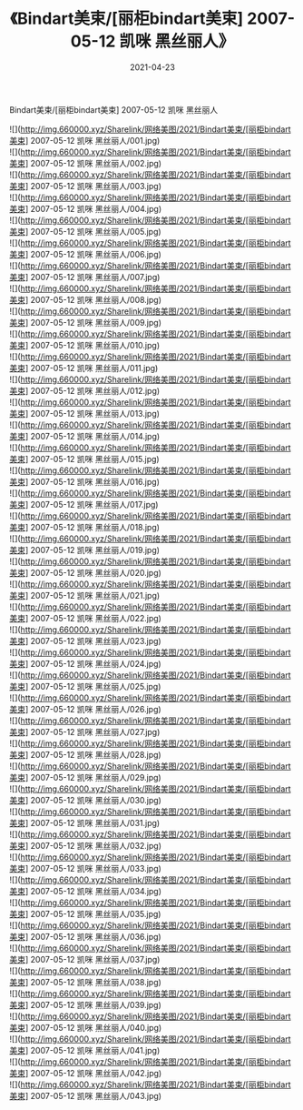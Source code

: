 ﻿---
layout: post
title:  《Bindart美束/[丽柜bindart美束] 2007-05-12 凯咪 黑丝丽人》
date:   2021-04-23
img: http://img.660000.xyz/Sharelink/网络美图/2021/Bindart美束/[丽柜bindart美束] 2007-05-12 凯咪 黑丝丽人/000.jpg
categories: [美女, 清纯, 唯美]
---

Bindart美束/[丽柜bindart美束] 2007-05-12 凯咪 黑丝丽人

 ![](http://img.660000.xyz/Sharelink/网络美图/2021/Bindart美束/[丽柜bindart美束] 2007-05-12 凯咪 黑丝丽人/001.jpg) <br>![](http://img.660000.xyz/Sharelink/网络美图/2021/Bindart美束/[丽柜bindart美束] 2007-05-12 凯咪 黑丝丽人/002.jpg) <br>![](http://img.660000.xyz/Sharelink/网络美图/2021/Bindart美束/[丽柜bindart美束] 2007-05-12 凯咪 黑丝丽人/003.jpg) <br>![](http://img.660000.xyz/Sharelink/网络美图/2021/Bindart美束/[丽柜bindart美束] 2007-05-12 凯咪 黑丝丽人/004.jpg) <br>![](http://img.660000.xyz/Sharelink/网络美图/2021/Bindart美束/[丽柜bindart美束] 2007-05-12 凯咪 黑丝丽人/005.jpg) <br>![](http://img.660000.xyz/Sharelink/网络美图/2021/Bindart美束/[丽柜bindart美束] 2007-05-12 凯咪 黑丝丽人/006.jpg) <br>![](http://img.660000.xyz/Sharelink/网络美图/2021/Bindart美束/[丽柜bindart美束] 2007-05-12 凯咪 黑丝丽人/007.jpg) <br>![](http://img.660000.xyz/Sharelink/网络美图/2021/Bindart美束/[丽柜bindart美束] 2007-05-12 凯咪 黑丝丽人/008.jpg) <br>![](http://img.660000.xyz/Sharelink/网络美图/2021/Bindart美束/[丽柜bindart美束] 2007-05-12 凯咪 黑丝丽人/009.jpg) <br>![](http://img.660000.xyz/Sharelink/网络美图/2021/Bindart美束/[丽柜bindart美束] 2007-05-12 凯咪 黑丝丽人/010.jpg) <br>![](http://img.660000.xyz/Sharelink/网络美图/2021/Bindart美束/[丽柜bindart美束] 2007-05-12 凯咪 黑丝丽人/011.jpg) <br>![](http://img.660000.xyz/Sharelink/网络美图/2021/Bindart美束/[丽柜bindart美束] 2007-05-12 凯咪 黑丝丽人/012.jpg) <br>![](http://img.660000.xyz/Sharelink/网络美图/2021/Bindart美束/[丽柜bindart美束] 2007-05-12 凯咪 黑丝丽人/013.jpg) <br>![](http://img.660000.xyz/Sharelink/网络美图/2021/Bindart美束/[丽柜bindart美束] 2007-05-12 凯咪 黑丝丽人/014.jpg) <br>![](http://img.660000.xyz/Sharelink/网络美图/2021/Bindart美束/[丽柜bindart美束] 2007-05-12 凯咪 黑丝丽人/015.jpg) <br>![](http://img.660000.xyz/Sharelink/网络美图/2021/Bindart美束/[丽柜bindart美束] 2007-05-12 凯咪 黑丝丽人/016.jpg) <br>![](http://img.660000.xyz/Sharelink/网络美图/2021/Bindart美束/[丽柜bindart美束] 2007-05-12 凯咪 黑丝丽人/017.jpg) <br>![](http://img.660000.xyz/Sharelink/网络美图/2021/Bindart美束/[丽柜bindart美束] 2007-05-12 凯咪 黑丝丽人/018.jpg) <br>![](http://img.660000.xyz/Sharelink/网络美图/2021/Bindart美束/[丽柜bindart美束] 2007-05-12 凯咪 黑丝丽人/019.jpg) <br>![](http://img.660000.xyz/Sharelink/网络美图/2021/Bindart美束/[丽柜bindart美束] 2007-05-12 凯咪 黑丝丽人/020.jpg) <br>![](http://img.660000.xyz/Sharelink/网络美图/2021/Bindart美束/[丽柜bindart美束] 2007-05-12 凯咪 黑丝丽人/021.jpg) <br>![](http://img.660000.xyz/Sharelink/网络美图/2021/Bindart美束/[丽柜bindart美束] 2007-05-12 凯咪 黑丝丽人/022.jpg) <br>![](http://img.660000.xyz/Sharelink/网络美图/2021/Bindart美束/[丽柜bindart美束] 2007-05-12 凯咪 黑丝丽人/023.jpg) <br>![](http://img.660000.xyz/Sharelink/网络美图/2021/Bindart美束/[丽柜bindart美束] 2007-05-12 凯咪 黑丝丽人/024.jpg) <br>![](http://img.660000.xyz/Sharelink/网络美图/2021/Bindart美束/[丽柜bindart美束] 2007-05-12 凯咪 黑丝丽人/025.jpg) <br>![](http://img.660000.xyz/Sharelink/网络美图/2021/Bindart美束/[丽柜bindart美束] 2007-05-12 凯咪 黑丝丽人/026.jpg) <br>![](http://img.660000.xyz/Sharelink/网络美图/2021/Bindart美束/[丽柜bindart美束] 2007-05-12 凯咪 黑丝丽人/027.jpg) <br>![](http://img.660000.xyz/Sharelink/网络美图/2021/Bindart美束/[丽柜bindart美束] 2007-05-12 凯咪 黑丝丽人/028.jpg) <br>![](http://img.660000.xyz/Sharelink/网络美图/2021/Bindart美束/[丽柜bindart美束] 2007-05-12 凯咪 黑丝丽人/029.jpg) <br>![](http://img.660000.xyz/Sharelink/网络美图/2021/Bindart美束/[丽柜bindart美束] 2007-05-12 凯咪 黑丝丽人/030.jpg) <br>![](http://img.660000.xyz/Sharelink/网络美图/2021/Bindart美束/[丽柜bindart美束] 2007-05-12 凯咪 黑丝丽人/031.jpg) <br>![](http://img.660000.xyz/Sharelink/网络美图/2021/Bindart美束/[丽柜bindart美束] 2007-05-12 凯咪 黑丝丽人/032.jpg) <br>![](http://img.660000.xyz/Sharelink/网络美图/2021/Bindart美束/[丽柜bindart美束] 2007-05-12 凯咪 黑丝丽人/033.jpg) <br>![](http://img.660000.xyz/Sharelink/网络美图/2021/Bindart美束/[丽柜bindart美束] 2007-05-12 凯咪 黑丝丽人/034.jpg) <br>![](http://img.660000.xyz/Sharelink/网络美图/2021/Bindart美束/[丽柜bindart美束] 2007-05-12 凯咪 黑丝丽人/035.jpg) <br>![](http://img.660000.xyz/Sharelink/网络美图/2021/Bindart美束/[丽柜bindart美束] 2007-05-12 凯咪 黑丝丽人/036.jpg) <br>![](http://img.660000.xyz/Sharelink/网络美图/2021/Bindart美束/[丽柜bindart美束] 2007-05-12 凯咪 黑丝丽人/037.jpg) <br>![](http://img.660000.xyz/Sharelink/网络美图/2021/Bindart美束/[丽柜bindart美束] 2007-05-12 凯咪 黑丝丽人/038.jpg) <br>![](http://img.660000.xyz/Sharelink/网络美图/2021/Bindart美束/[丽柜bindart美束] 2007-05-12 凯咪 黑丝丽人/039.jpg) <br>![](http://img.660000.xyz/Sharelink/网络美图/2021/Bindart美束/[丽柜bindart美束] 2007-05-12 凯咪 黑丝丽人/040.jpg) <br>![](http://img.660000.xyz/Sharelink/网络美图/2021/Bindart美束/[丽柜bindart美束] 2007-05-12 凯咪 黑丝丽人/041.jpg) <br>![](http://img.660000.xyz/Sharelink/网络美图/2021/Bindart美束/[丽柜bindart美束] 2007-05-12 凯咪 黑丝丽人/042.jpg) <br>![](http://img.660000.xyz/Sharelink/网络美图/2021/Bindart美束/[丽柜bindart美束] 2007-05-12 凯咪 黑丝丽人/043.jpg) <br>